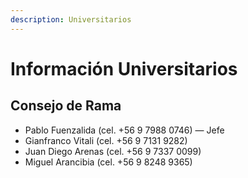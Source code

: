 ```yaml
---
description: Universitarios
---
```


# Información Universitarios

## Consejo de Rama

* Pablo Fuenzalida \(cel. +56 9 7988 0746\) — Jefe
* Gianfranco Vitali \(cel. +56 9 7131 9282\)
* Juan Diego Arenas \(cel. +56 9 7337 0099\)
* Miguel Arancibia \(cel. +56 9 8248 9365\)

